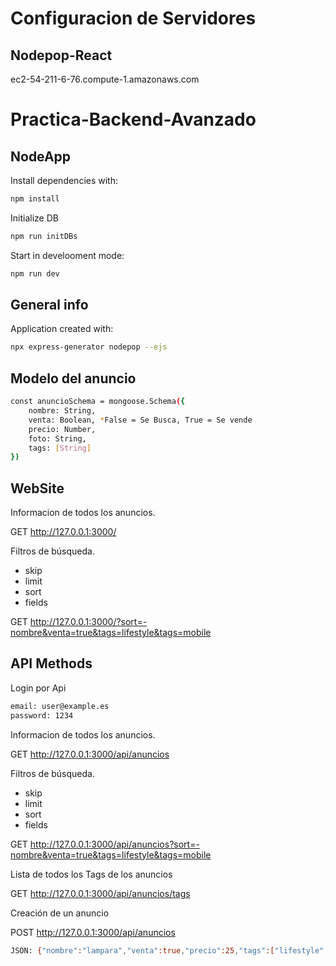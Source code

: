 # Configuracion de Servidores
## Nodepop-React
ec2-54-211-6-76.compute-1.amazonaws.com


# Practica-Backend-Avanzado
## NodeApp

Install dependencies with:
```sh
npm install
```
Initialize DB
```sh
npm run initDBs
```

Start in develooment mode:
```sh
npm run dev
```

## General info

Application created with:

```sh
npx express-generator nodepop --ejs
```

## Modelo del anuncio
```sh
const anuncioSchema = mongoose.Schema({
    nombre: String,
    venta: Boolean, *False = Se Busca, True = Se vende
    precio: Number,
    foto: String,
    tags: [String]
})
```

## WebSite
Informacion de todos los anuncios.

GET http://127.0.0.1:3000/

Filtros de búsqueda.
- skip
- limit
- sort
- fields

 GET http://127.0.0.1:3000/?sort=-nombre&venta=true&tags=lifestyle&tags=mobile



## API Methods
Login por Api
```sh
email: user@example.es
password: 1234
```
Informacion de todos los anuncios.

GET http://127.0.0.1:3000/api/anuncios


Filtros de búsqueda.
- skip
- limit
- sort
- fields

 GET http://127.0.0.1:3000/api/anuncios?sort=-nombre&venta=true&tags=lifestyle&tags=mobile


Lista de todos los Tags de los anuncios
 
 GET http://127.0.0.1:3000/api/anuncios/tags

Creación de un anuncio

POST http://127.0.0.1:3000/api/anuncios
```sh
JSON: {"nombre":"lampara","venta":true,"precio":25,"tags":["lifestyle","work"]}
```

